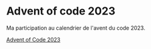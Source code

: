 # Advent of code 2023

Ma participation au calendrier de l'avent du code 2023.

[Advent of Code 2023](https://adventofcode.com/2023)
